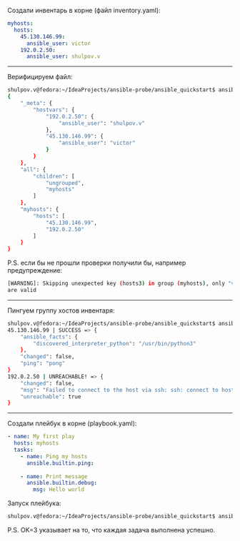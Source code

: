 Создали инвентарь в корне (файл inventory.yaml):
```yml
myhosts:  
  hosts:  
    45.130.146.99:  
      ansible_user: victor  
    192.0.2.50:  
      ansible_user: shulpov.v
```

---

Верифицируем файл:
```bash
shulpov.v@fedora:~/IdeaProjects/ansible-probe/ansible_quickstart$ ansible-inventory -i inventory.yaml --list
{
    "_meta": {
        "hostvars": {
            "192.0.2.50": {
                "ansible_user": "shulpov.v"
            },
            "45.130.146.99": {
                "ansible_user": "victor"
            }
        }
    },
    "all": {
        "children": [
            "ungrouped",
            "myhosts"
        ]
    },
    "myhosts": {
        "hosts": [
            "45.130.146.99",
            "192.0.2.50"
        ]
    }
}

```
P.S. если бы не прошли проверки получили бы, например предупреждение:
```bash
[WARNING]: Skipping unexpected key (hosts3) in group (myhosts), only "vars", "children" and "hosts"
are valid
```

---

Пингуем группу хостов инвентаря:
```bash
shulpov.v@fedora:~/IdeaProjects/ansible-probe/ansible_quickstart$ ansible myhosts -m ping -i ./inventory.yaml
45.130.146.99 | SUCCESS => {
    "ansible_facts": {
        "discovered_interpreter_python": "/usr/bin/python3"
    },
    "changed": false,
    "ping": "pong"
}
192.0.2.50 | UNREACHABLE! => {
    "changed": false,
    "msg": "Failed to connect to the host via ssh: ssh: connect to host 192.0.2.50 port 22: Connection timed out",
    "unreachable": true
}

```

---
Создали плейбук в корне (playbook.yaml):
```yaml
- name: My first play  
  hosts: myhosts  
  tasks:  
    - name: Ping my hosts  
      ansible.builtin.ping:  
  
    - name: Print message  
      ansible.builtin.debug:  
        msg: Hello world
```

Запуск плейбука:
```bash
shulpov.v@fedora:~/IdeaProjects/ansible-probe/ansible_quickstart$ ansible-playbook -i inventory.yaml playbook.yaml
```

P.S. OK=3 указывает на то, что каждая задача выполнена успешно.

